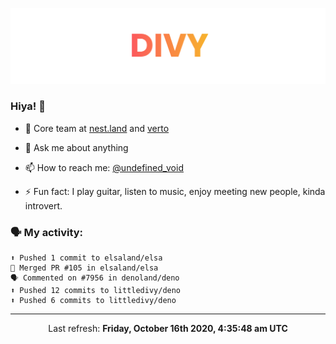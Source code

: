 
![](https://github.com/divy-work/divy-work/raw/master/assets/divy.png)

### Hiya! 👋

- 🔭 Core team at [nest.land](https://github.com/nestdotland/nest.land) and [verto](https://github.com/useverto/verto)

- 💬 Ask me about anything

- 📫 How to reach me: [@undefined_void](https://instagram.com/divy.exe)

- ⚡ Fun fact: I play guitar, listen to music, enjoy meeting new people, kinda introvert.

### 🗣 My activity:

```
⬆️ Pushed 1 commit to elsaland/elsa
🎉 Merged PR #105 in elsaland/elsa
🗣 Commented on #7956 in denoland/deno
⬆️ Pushed 12 commits to littledivy/deno
⬆️ Pushed 6 commits to littledivy/deno
```

------------
<p align="center">Last refresh: <b>Friday, October 16th 2020, 4:35:48 am UTC</b></p>
